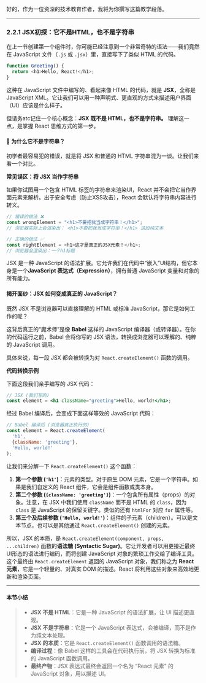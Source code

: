 好的，作为一位资深的技术教育作者，我将为你撰写这篇教学段落。

---

### 2.2.1 JSX初探：它不是HTML，也不是字符串

在上一节创建第一个组件时，你可能已经注意到一个非常奇特的语法——我们竟然在 JavaScript 文件（`.js` 或 `.jsx`）里，直接写下了类似 HTML 的代码。

```javascript
function Greeting() {
  return <h1>Hello, React!</h1>;
}
```

这种在 JavaScript 文件中编写的、看起来像 HTML 的代码，就是 **JSX**，全称是 JavaScript XML。它让我们可以用一种声明式、更直观的方式来描述用户界面（UI）应该是什么样子。

但请务atc记住一个核心概念：**JSX 既不是 HTML，也不是字符串。** 理解这一点，是掌握 React 思维方式的第一步。

#### 🤔 为什么它不是字符串？

初学者最容易犯的错误，就是将 JSX 和普通的 HTML 字符串混为一谈。让我们来看一个对比。

<div class="common_mistake_warning">

**常见误区：将 JSX 当作字符串**

如果你试图用一个包含 HTML 标签的字符串来渲染UI，React 并不会把它当作界面元素来解析。出于安全考虑（防止XSS攻击），React 会默认将字符串内容进行转义。

```javascript
// 错误的做法 ❌
const wrongElement = "<h1>不要把我当成字符串！</h1>";
// 浏览器实际上会渲染出： <h1>不要把我当成字符串！</h1> 这段纯文本

// 正确的做法 ✅
const rightElement = <h1>这才是真正的JSX元素！</h1>;
// 浏览器会渲染出：一个h1标题
```

</div>

JSX 是一种 JavaScript 的语法扩展。它允许我们在代码中“嵌入”UI结构，但它本身是一个**JavaScript 表达式（Expression）**，拥有普通 JavaScript 变量和对象的所有能力。

#### 揭开面纱：JSX 如何变成真正的 JavaScript？

既然 JSX 不是浏览器可以直接理解的 HTML 或标准 JavaScript，那它是如何工作的呢？

这背后真正的“魔术师”是像 **Babel** 这样的 JavaScript 编译器（或转译器）。在你的代码运行之前，Babel 会将你写的 JSX 语法，转换成浏览器可以理解的、纯粹的 JavaScript 调用。

具体来说，每一段 JSX 都会被转换为对 `React.createElement()` 函数的调用。

<div class="code_example">

**代码转换示例**

下面这段我们亲手编写的 JSX 代码：

```jsx
// JSX (我们写的)
const element = <h1 className="greeting">Hello, world!</h1>;
```

经过 Babel 编译后，会变成下面这样等效的 JavaScript 代码：

```javascript
// Babel 编译后 (浏览器真正执行的)
const element = React.createElement(
  'h1',
  {className: 'greeting'},
  'Hello, world!'
);
```
</div>

让我们来分解一下 `React.createElement()` 这个函数：

1.  **第一个参数 (`'h1'`)**：元素的类型。对于原生 DOM 元素，它是一个字符串。如果是我们自定义的 React 组件，它会是组件函数或类本身。
2.  **第二个参数 (`{className: 'greeting'}`)**：一个包含所有属性（props）的对象。注意，在 JSX 中我们使用 `className` 而不是 HTML 的 `class`，因为 `class` 是 JavaScript 的保留关键字。类似的还有 `htmlFor` 对应 `for` 属性等。
3.  **第三个及后续参数 (`'Hello, world!'`)**：组件的子元素（children）。可以是文本节点，也可以是其他通过 `React.createElement()` 创建的元素。

所以，JSX 的本质，是 `React.createElement(component, props, ...children)` 函数的**语法糖 (Syntactic Sugar)**。它让开发者可以用更接近最终UI形态的语法进行编码，而将创建 JavaScript 对象的繁琐工作交给了编译工具。这个最终由 `React.createElement` 返回的 JavaScript 对象，我们称之为 **React 元素**，它是一个轻量的、对真实 DOM 的描述。React 将利用这些对象来高效地更新和渲染页面。

---

#### **本节小结**

> *   **JSX 不是 HTML**：它是一种 JavaScript 的语法扩展，让 UI 描述更直观。
> *   **JSX 不是字符串**：它是一个 JavaScript 表达式，会被编译，而不是作为纯文本处理。
> *   **JSX 的本质**：它是 `React.createElement()` 函数调用的语法糖。
> *   **编译过程**：像 Babel 这样的工具会在代码执行前，将 JSX 转换为标准的 JavaScript 函数调用。
> *   **最终产物**：JSX 表达式最终会返回一个名为 “React 元素” 的 JavaScript 对象，用以描述 UI。
